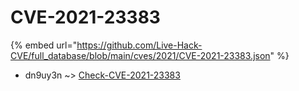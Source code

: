 # CVE-2021-23383
{% embed url="https://github.com/Live-Hack-CVE/full_database/blob/main/cves/2021/CVE-2021-23383.json" %}

* dn9uy3n ~> [Check-CVE-2021-23383](https://www.alice-snow.ru/2021/database/cve-2021-23383/check-cve-2021-23383-dn9uy3n)